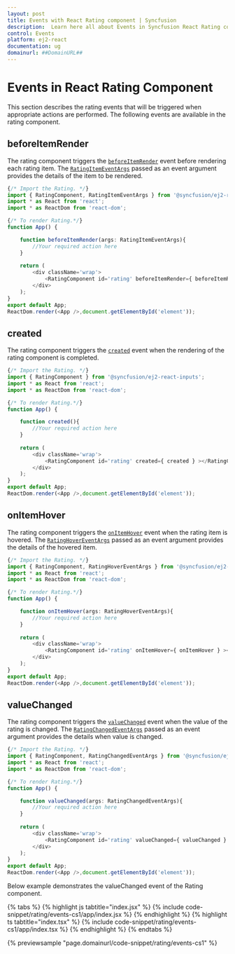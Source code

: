 ```yaml
---
layout: post
title: Events with React Rating component | Syncfusion
description:  Learn here all about Events in Syncfusion React Rating component of Syncfusion Essential JS 2 and more.
control: Events
platform: ej2-react
documentation: ug
domainurl: ##DomainURL##
---
```


# Events in React Rating Component

This section describes the rating events that will be triggered when appropriate actions are performed. The following events are available in the rating component.

## beforeItemRender

The rating component triggers the [`beforeItemRender`](https://ej2.syncfusion.com/react/documentation/api/rating#beforeitemrender) event before rendering each rating item. The [`RatingItemEventArgs`](https://ej2.syncfusion.com/react/documentation/api/rating/ratingItemEventArgs/) passed as an event argument provides the details of the item to be rendered.

```ts
{/* Import the Rating. */}
import { RatingComponent, RatingItemEventArgs } from '@syncfusion/ej2-react-inputs';
import * as React from 'react';
import * as ReactDom from 'react-dom';

{/* To render Rating.*/}
function App() {

    function beforeItemRender(args: RatingItemEventArgs){
        //Your required action here
    }
  
    return (
        <div className='wrap'>
            <RatingComponent id='rating' beforeItemRender={ beforeItemRender } ></RatingComponent>
        </div>
    );
}
export default App;
ReactDom.render(<App />,document.getElementById('element'));
```

## created

The rating component triggers the [`created`](https://ej2.syncfusion.com/react/documentation/api/rating#created) event when the rendering of the rating component is completed.

```ts
{/* Import the Rating. */}
import { RatingComponent } from '@syncfusion/ej2-react-inputs';
import * as React from 'react';
import * as ReactDom from 'react-dom';

{/* To render Rating.*/}
function App() {

    function created(){
        //Your required action here
    }
  
    return (
        <div className='wrap'>
            <RatingComponent id='rating' created={ created } ></RatingComponent>
        </div>
    );
}
export default App;
ReactDom.render(<App />,document.getElementById('element'));
```

## onItemHover

The rating component triggers the [`onItemHover`](https://ej2.syncfusion.com/react/documentation/api/rating#onitemhover) event when the rating item is hovered. The [`RatingHoverEventArgs`](https://ej2.syncfusion.com/react/documentation/api/rating/ratingHoverEventArgs/) passed as an event argument provides the details of the hovered item.

```ts
{/* Import the Rating. */}
import { RatingComponent, RatingHoverEventArgs } from '@syncfusion/ej2-react-inputs';
import * as React from 'react';
import * as ReactDom from 'react-dom';

{/* To render Rating.*/}
function App() {

    function onItemHover(args: RatingHoverEventArgs){
        //Your required action here
    }
  
    return (
        <div className='wrap'>
            <RatingComponent id='rating' onItemHover={ onItemHover } ></RatingComponent>
        </div>
    );
}
export default App;
ReactDom.render(<App />,document.getElementById('element'));
```

## valueChanged

The rating component triggers the [`valueChanged`](https://ej2.syncfusion.com/react/documentation/api/rating/#valuechanged) event when the value of the rating is changed. The [`RatingChangedEventArgs`](https://ej2.syncfusion.com/react/documentation/api/rating/ratingChangedEventArgs/) passed as an event argument provides the details when value is changed.

```ts
{/* Import the Rating. */}
import { RatingComponent, RatingChangedEventArgs } from '@syncfusion/ej2-react-inputs';
import * as React from 'react';
import * as ReactDom from 'react-dom';

{/* To render Rating.*/}
function App() {

    function valueChanged(args: RatingChangedEventArgs){
        //Your required action here
    }
  
    return (
        <div className='wrap'>
            <RatingComponent id='rating' valueChanged={ valueChanged } ></RatingComponent>
        </div>
    );
}
export default App;
ReactDom.render(<App />,document.getElementById('element'));
```

Below example demonstrates the valueChanged event of the Rating component.

{% tabs %}
{% highlight js tabtitle="index.jsx" %}
{% include code-snippet/rating/events-cs1/app/index.jsx %}
{% endhighlight %}
{% highlight ts tabtitle="index.tsx" %}
{% include code-snippet/rating/events-cs1/app/index.tsx %}
{% endhighlight %}
{% endtabs %}

{% previewsample "page.domainurl/code-snippet/rating/events-cs1" %}

